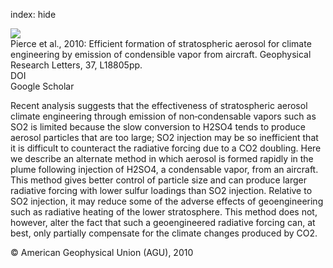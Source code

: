 index: hide

<div class="Citation">
    <div class="Citation-thumb CitationThumb-linked"  data-href="https://doi.org/10.1029/2010gl043975">
      <img src="https://static.claimspace.cloud/climate-study-static/refs/thumbs/7/Pierce_et_al_2010-thumb.png" />
    </div>

  <div class="Citation-body">
    <div class="Citation-text">Pierce et al., 2010: Efficient formation of stratospheric aerosol for climate engineering by emission of condensible vapor from aircraft. <span class="Article-journal">Geophysical Research Letters, </span><span class="Article-volume">37, </span>L18805pp.</div>
    <div class="Citation-links">
      <div class="CitationLink" data-href="https://doi.org/10.1029/2010gl043975">
        <div class="CitationLink-icon CitationLink-Doi"></div>
        <div class="CitationLink-text">DOI</div>
      </div>
      <div class="CitationLink" data-href="https://scholar.google.com/scholar?q=10.1029/2010gl043975">
        <div class="CitationLink-icon CitationLink-Scholar"></div>
        <div class="CitationLink-text">Google Scholar</div>
      </div>
    </div>
  </div>
</div>

Recent analysis suggests that the effectiveness of stratospheric aerosol climate engineering through emission of non‐condensable vapors such as SO2 is limited because the slow conversion to H2SO4 tends to produce aerosol particles that are too large; SO2 injection may be so inefficient that it is difficult to counteract the radiative forcing due to a CO2 doubling. Here we describe an alternate method in which aerosol is formed rapidly in the plume following injection of H2SO4, a condensable vapor, from an aircraft. This method gives better control of particle size and can produce larger radiative forcing with lower sulfur loadings than SO2 injection. Relative to SO2 injection, it may reduce some of the adverse effects of geoengineering such as radiative heating of the lower stratosphere. This method does not, however, alter the fact that such a geoengineered radiative forcing can, at best, only partially compensate for the climate changes produced by CO2.

<div class="Citation-copy">
&copy; American Geophysical Union (AGU), 2010
</div>